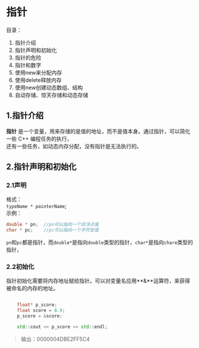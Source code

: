# 指针

目录：
1. 指针介绍
2. 指针声明和初始化
3. 指针的危险
4. 指针和数字
5. 使用new来分配内存
6. 使用delete释放内存
7. 使用new创建动态数组、结构
8. 自动存储、惊天存储和动态存储

## 1.指针介绍  
**指针** 是一个变量，用来存储的是值的地址，而不是值本身。通过指针，可以简化一些 C++ 编程任务的执行，  
还有一些任务，如动态内存分配，没有指针是无法执行的。

## 2.指针声明和初始化 
### 2.1声明
格式：  
`typeName * pointerName`;  
示例：  
``` C++
double * pn;  //pn可以指向一个双浮点值
char * pc;    //pc可以指向一个字符型值
```  
`pn`和`pc`都是指针，而`double*`是指向`double`类型的指针，`char*`是指向`chare`类型的指针，  

### 2.2初始化
指针初始化需要将内存地址赋给指针。可以对变量名应用**&**运算符，来获得被命名的内存的地址。  
``` C++

	float* p_score;
	float score = 8.9;
	p_score = &score;

	std::cout << p_score << std::endl;

```
>输出：0000004DBE2FF5C4
